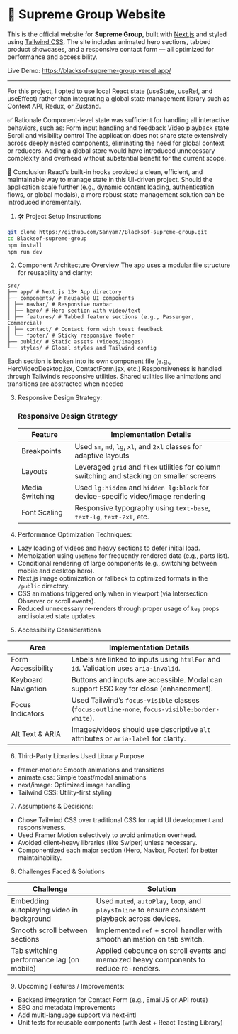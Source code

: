 # 🚀 Supreme Group Website

This is the official website for **Supreme Group**, built with [Next.js](https://nextjs.org/) and styled using [Tailwind CSS](https://tailwindcss.com/). The site includes animated hero sections, tabbed product showcases, and a responsive contact form — all optimized for performance and accessibility.

Live Demo: https://blacksof-supreme-group.vercel.app/

---

For this project, I opted to use local React state (useState, useRef, and useEffect) rather than integrating a global state management library such as Context API, Redux, or Zustand.

✅ Rationale
Component-level state was sufficient for handling all interactive behaviors, such as:
Form input handling and feedback
Video playback state
Scroll and visibility control
The application does not share state extensively across deeply nested components, eliminating the need for global context or reducers.
Adding a global store would have introduced unnecessary complexity and overhead without substantial benefit for the current scope.

📌 Conclusion
React’s built-in hooks provided a clean, efficient, and maintainable way to manage state in this UI-driven project. Should the application scale further (e.g., dynamic content loading, authentication flows, or global modals), a more robust state management solution can be introduced incrementally.



1. 🛠️ Project Setup Instructions

```bash
git clone https://github.com/Sanyam7/Blacksof-supreme-group.git
cd Blacksof-supreme-group
npm install
npm run dev
```

2. Component Architecture Overview
The app uses a modular file structure for reusability and clarity:

```plaintext
src/
├── app/ # Next.js 13+ App directory
├── components/ # Reusable UI components
│ ├── navbar/ # Responsive navbar
│ ├── hero/ # Hero section with video/text
│ ├── features/ # Tabbed feature sections (e.g., Passenger, Commercial)
│ ├── contact/ # Contact form with toast feedback
│ └── footer/ # Sticky responsive footer
├── public/ # Static assets (videos/images)
└── styles/ # Global styles and Tailwind config
```

Each section is broken into its own component file (e.g., HeroVideoDesktop.jsx, ContactForm.jsx, etc.)
Responsiveness is handled through Tailwind’s responsive utilities.
Shared utilities like animations and transitions are abstracted when needed




3. Responsive Design Strategy:
      ### Responsive Design Strategy
   
   | Feature            | Implementation Details                                                                 |
   |--------------------|-----------------------------------------------------------------------------------------|
   | Breakpoints        | Used `sm`, `md`, `lg`, `xl`, and `2xl` classes for adaptive layouts                    |
   | Layouts            | Leveraged `grid` and `flex` utilities for column switching and stacking on smaller screens |
   | Media Switching    | Used `lg:hidden` and `hidden lg:block` for device-specific video/image rendering       |
   | Font Scaling       | Responsive typography using `text-base`, `text-lg`, `text-2xl`, etc.                   |




4. Performance Optimization Techniques:

  - Lazy loading of videos and heavy sections to defer initial load.
  - Memoization using `useMemo` for frequently rendered data (e.g., parts list).
  - Conditional rendering of large components (e.g., switching between mobile and desktop hero).
  - Next.js image optimization or fallback to optimized formats in the `/public` directory.
  - CSS animations triggered only when in viewport (via Intersection Observer or scroll events).
  - Reduced unnecessary re-renders through proper usage of `key` props and isolated state updates.



5. Accessibility Considerations


  | Area                 | Implementation Details                                                                 |
  |----------------------|-----------------------------------------------------------------------------------------|
  | Form Accessibility   | Labels are linked to inputs using `htmlFor` and `id`. Validation uses `aria-invalid`.  |
  | Keyboard Navigation  | Buttons and inputs are accessible. Modal can support ESC key for close (enhancement).  |
  | Focus Indicators     | Used Tailwind’s `focus-visible` classes (`focus:outline-none`, `focus-visible:border-white`). |
  | Alt Text & ARIA      | Images/videos should use descriptive `alt` attributes or `aria-label` for clarity.     |





6. Third-Party Libraries Used
Library	Purpose
- framer-motion:	Smooth animations and transitions
- animate.css:	Simple toast/modal animations
- next/image: Optimized image handling
- Tailwind CSS:	Utility-first styling




7. Assumptions & Decisions:
- Chose Tailwind CSS over traditional CSS for rapid UI development and responsiveness.
- Used Framer Motion selectively to avoid animation overhead.
- Avoided client-heavy libraries (like Swiper) unless necessary.
- Componentized each major section (Hero, Navbar, Footer) for better maintainability.





8. Challenges Faced & Solutions
 

  | Challenge                                | Solution                                                                                         |
  |------------------------------------------|--------------------------------------------------------------------------------------------------|
  | Embedding autoplaying video in background | Used `muted`, `autoPlay`, `loop`, and `playsInline` to ensure consistent playback across devices. |
  | Smooth scroll between sections            | Implemented `ref` + scroll handler with smooth animation on tab switch.                          |
  | Tab switching performance lag (on mobile) | Applied debounce on scroll events and memoized heavy components to reduce re-renders.            |






9. Upcoming Features / Improvements:
- Backend integration for Contact Form (e.g., EmailJS or API route)
- SEO and metadata improvements
- Add multi-language support via next-intl
- Unit tests for reusable components (with Jest + React Testing Library)

